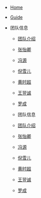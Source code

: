 * [Home](/)
* [Guide](guide)

* 团队信息
    * [团队介绍](teamintro/team.md)
    * [张怡卿](teamintro/zyq.md)
    * [冯源](teamintro/fy.md)
    * [倪雪儿](teamintro/nxe.md)
    * [黄时超](teamintro/hsc.md)
    * [王翌诚](teamintro/wyc.md)
    * [罗成](teamintro/lc.md)
  
    * 团队信息
    * [团队介绍](teamintro/team.md)
    * [张怡卿](teamintro/zyq.md)
    * [冯源](teamintro/fy.md)
    * [倪雪儿](teamintro/nxe.md)
    * [黄时超](teamintro/hsc.md)
    * [王翌诚](teamintro/wyc.md)
    * [罗成](teamintro/lc.md)
